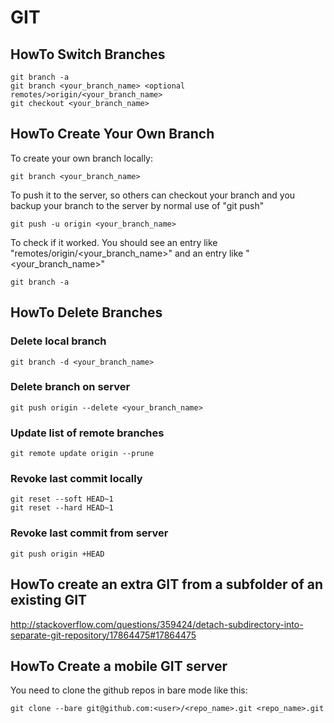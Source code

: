 # GIT

## HowTo Switch Branches
    git branch -a
    git branch <your_branch_name> <optional remotes/>origin/<your_branch_name>
    git checkout <your_branch_name>

## HowTo Create Your Own Branch

To create your own branch locally:

    git branch <your_branch_name>

To push it to the server, so others can checkout your branch and you backup your branch to the server by normal use of "git push"

    git push -u origin <your_branch_name>

To check if it worked. You should see an entry like "remotes/origin/<your_branch_name>" and an entry like "<your_branch_name>"

    git branch -a 

## HowTo Delete Branches

### Delete local branch

    git branch -d <your_branch_name>

### Delete branch on server

    git push origin --delete <your_branch_name>

### Update list of remote branches

    git remote update origin --prune

### Revoke last commit locally

    git reset --soft HEAD~1
    git reset --hard HEAD~1

### Revoke last commit from server

    git push origin +HEAD

## HowTo create an extra GIT from a subfolder of an existing GIT

http://stackoverflow.com/questions/359424/detach-subdirectory-into-separate-git-repository/17864475#17864475

## HowTo Create a mobile GIT server

You need to clone the github repos in bare mode like this:

    git clone --bare git@github.com:<user>/<repo_name>.git <repo_name>.git
